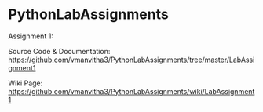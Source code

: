 # PythonLabAssignments

Assignment 1:

Source Code & Documentation: https://github.com/vmanvitha3/PythonLabAssignments/tree/master/LabAssignment1

Wiki Page: https://github.com/vmanvitha3/PythonLabAssignments/wiki/LabAssignment1

